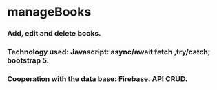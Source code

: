 # manageBooks
### Add, edit and delete books.
### Technology used: Javascript: async/await fetch ,try/catch; bootstrap 5.
### Cooperation with the data base: Firebase. API CRUD.
